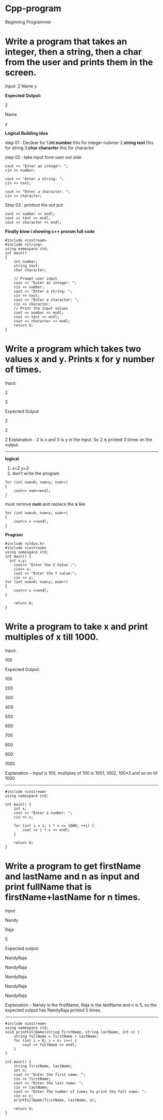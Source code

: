 # Cpp-program
Beginning Programmer 

# Write a program that takes an integer, then a string, then a char from the user and prints them in the screen.

Input:  2 Name y

**Expected Output:**

2

Name

y 

**Logical Building idea**

step 01 : Declear for
    1.**int number** this for integer nubmer
    2.**string text** this for string 
    3.**char character** this for charactor 
    
step 02 : take input form user out side

    cout << "Enter an integer: ";
    cin >> number;

    cout << "Enter a string: ";
    cin >> text;

    cout << "Enter a character: ";
    cin >> character;
    
Step 03 : printout the out put  

    cout << number << endl;
    cout << text << endl;
    cout << character << endl;
    
**Finally blow i showing c++ proram full code**

```
#include <iostream>
#include <string>
using namespace std;
int main() 
{
    int number;
    string text;
    char character;

    // Prompt user input
    cout << "Enter an integer: ";
    cin >> number;
    cout << "Enter a string: ";
    cin >> text;
    cout << "Enter a character: ";
    cin >> character;
    // Print the input values
    cout << number << endl;
    cout << text << endl;
    cout << character << endl;
    return 0;
} 
```




# Write a program which takes two values x and y. Prints x for y number of times.

Input:

2 

3

Expected Output

2

2

2
Explanation - 2 is x and 3 is y in the input. So 2 is printed 3 times on the output.

-------------------------------------------------------------------------------------

**logical**
1. x=2
    y=3
2. don't write the program 
```
for (int num=0; num<y; num++)
{
    cout<< num<<endl;
}
```
must remove **num** and replace the **x**
like
```
for (int num=0; num<y; num++)
{
    cout<< x <<endl;
}
```
**Program**
```
#include <stdio.h>
#include <iostream>
using namespace std;
int main() {
  int x,y;
    cout<< "Enter the X Value :";
    cin>> x;
    cout << "Enter the Y value:";
    cin >> y;
for (int num=0; num<y; num++)
{
    cout<< x <<endl;
}

    return 0;
}
```
# Write a program to take x and print multiples of x till 1000.

Input:

100

Expected Output:

100

200

300

400

500

600

700

800

900

1000

Explanation - Input is 100, multiples of 100 is 100*1, 100*2, 100*3 and so on till 1000.

----------------------------------------------------------------------------------------------------------------------------------------------------------------------



```
#include <iostream>
using namespace std;

int main() {
    int x;
    cout << "Enter a number: ";
    cin >> x;

    for (int i = 1; i * x <= 1000; ++i) {
        cout << i * x << endl;
    }

    return 0;
}
```

# Write a program to get firstName and lastName and n as input and print fullName that is firstName+lastName for n times.

Input

Nandy

Raja

5

Expected output:

NandyRaja

NandyRaja

NandyRaja

NandyRaja

NandyRaja

Explanation - Nandy is the firstName, Raja is the lastName and n is 5, so the expected output has NandyRaja printed 5 times.

---------------------------------------------------------------------------------------------------------------------------

```
#include <iostream>
using namespace std;
void printFullName(string firstName, string lastName, int n) {
    string fullName = firstName + lastName;
    for (int i = 0; i < n; i++) {
        cout << fullName << endl;
    }
}

int main() {
    string firstName, lastName;
    int n;
    cout << "Enter the first name: ";
    cin >> firstName;
    cout << "Enter the last name: ";
    cin >> lastName;
    cout << "Enter the number of times to print the full name: ";
    cin >> n;
    printFullName(firstName, lastName, n);

    return 0;
}
```
